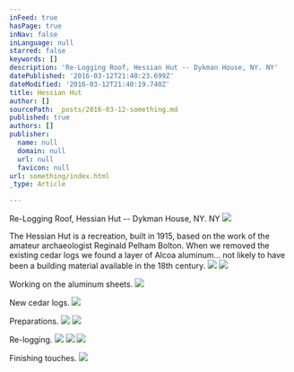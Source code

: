 ```yaml
---
inFeed: true
hasPage: true
inNav: false
inLanguage: null
starred: false
keywords: []
description: 'Re-Logging Roof, Hessian Hut -- Dykman House, NY. NY'
datePublished: '2016-03-12T21:40:23.699Z'
dateModified: '2016-03-12T21:40:19.740Z'
title: Hessian Hut
author: []
sourcePath: _posts/2016-03-12-something.md
published: true
authors: []
publisher:
  name: null
  domain: null
  url: null
  favicon: null
url: something/index.html
_type: Article

---
```

Re-Logging Roof, Hessian Hut -- Dykman House, NY. NY
![](https://the-grid-user-content.s3-us-west-2.amazonaws.com/fc6c1537-b945-4b81-8418-5cb9afdc3f64.jpg)

The Hessian Hut is a recreation, built in 1915, based on the work of the amateur archaeologist Reginald Pelham Bolton. When we removed the existing cedar logs we found a layer of Alcoa aluminum... not likely to have been a building material available in the 18th century.
![](https://the-grid-user-content.s3-us-west-2.amazonaws.com/9bd466f3-b795-4c0f-9733-69a69ae16ca0.jpg)
![](https://the-grid-user-content.s3-us-west-2.amazonaws.com/41ac2937-59ed-4936-9f02-c7de86a83d7b.jpg)

Working on the aluminum sheets.
![](https://the-grid-user-content.s3-us-west-2.amazonaws.com/766bbc5a-c40c-424a-8864-fd1f481d1d73.jpg)

New cedar logs.
![](https://the-grid-user-content.s3-us-west-2.amazonaws.com/7e0c013e-cea6-44c3-b9a1-7d36b2080877.jpg)

Preparations.
![](https://the-grid-user-content.s3-us-west-2.amazonaws.com/d1ced4c3-01b6-4afc-aace-8726cc3630a2.jpg)
![](https://the-grid-user-content.s3-us-west-2.amazonaws.com/1fe7f1b6-dc94-411c-a62c-b9736cd0b4d3.jpg)

Re-logging.
![](https://the-grid-user-content.s3-us-west-2.amazonaws.com/dfe9c3ca-36e6-4ce2-bb8d-fc573adb40bc.jpg)
![](https://the-grid-user-content.s3-us-west-2.amazonaws.com/75a8eb33-7ae0-4bf5-8f95-b93a5476695b.jpg)
![](https://the-grid-user-content.s3-us-west-2.amazonaws.com/56c0f2c0-13c8-4153-ad28-23576736b4d8.jpg)

Finishing touches.
![](https://the-grid-user-content.s3-us-west-2.amazonaws.com/a5d958ec-c7d5-4389-bb2d-72db65bb2807.jpg)